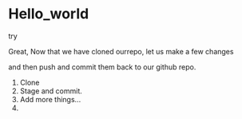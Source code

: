 # Hello_world
try

Great,
Now that we have cloned ourrepo,
let us make a few changes

and then push and commit them back to our github repo.

1. Clone
2. Stage and commit.
3. Add more things...
4. 


